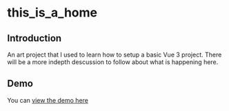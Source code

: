 # this_is_a_home

## Introduction

An art project that I used to learn how to setup a basic Vue 3 project. There will be a more indepth descussion to follow about what is happening here.

## Demo

You can <a href="https://sa-maker.github.io/this_is_a_house/index.html">view the demo here</a>
